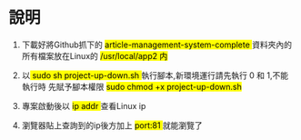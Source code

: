 # 說明

1. 下載好將Github抓下的 <mark> article-management-system-complete </mark> 資料夾內的所有檔案放在Linux的 <mark>/usr/local/app2 内</mark>

2. 以<mark> sudo sh project-up-down.sh </mark> 執行腳本,新環境運行請先執行 0 和 1,不能執行時 先賦予腳本權限 <mark>sudo chmod +x project-up-down.sh</mark>

3. 專案啟動後以 <mark> ip addr </mark> 查看Linux ip

4. 瀏覽器貼上查詢到的ip後方加上 <mark> port:81 </mark> 就能瀏覽了
